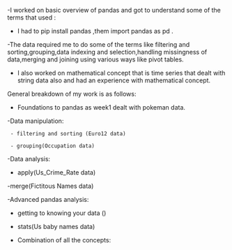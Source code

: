  -I worked on basic overview of pandas and got to understand some of the terms that used :
 
 - I had to  pip install pandas ,them import pandas as pd .
   
  -The data required me to do some of the terms like filtering and sorting,grouping,data indexing and selection,handling missingness of data,merging and joining using various ways like pivot tables.
  
 - I also worked on mathematical concept that is time series  that dealt with string data also and had an experience with mathematical concept.
   

  General breakdown of my work is as follows:
  
  - Foundations to pandas  as week1 dealt with pokeman data.
    
  -Data manipulation:
  
     - filtering and sorting (Euro12 data)
     
     - grouping(Occupation data)
     
  -Data analysis:
  
   - apply(Us_Crime_Rate data)
     
   -merge(Fictitous Names data)
   
  -Advanced pandas analysis:
  
   - getting to knowing your data ()
     
   - stats(Us baby names data)
     
  - Combination of all the concepts:
  
